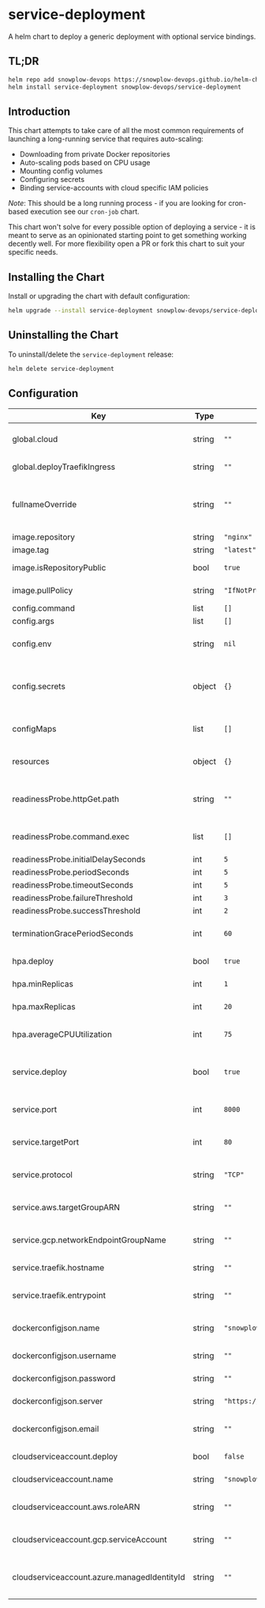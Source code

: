 # service-deployment

A helm chart to deploy a generic deployment with optional service bindings.

## TL;DR

```bash
helm repo add snowplow-devops https://snowplow-devops.github.io/helm-charts
helm install service-deployment snowplow-devops/service-deployment
```

## Introduction

This chart attempts to take care of all the most common requirements of launching a long-running service that requires auto-scaling:

- Downloading from private Docker repositories
- Auto-scaling pods based on CPU usage
- Mounting config volumes
- Configuring secrets
- Binding service-accounts with cloud specific IAM policies

_Note_: This should be a long running process - if you are looking for cron-based execution see our `cron-job` chart.

This chart won't solve for every possible option of deploying a service - it is meant to serve as an opinionated starting point to get something working decently well.  For more flexibility open a PR or fork this chart to suit your specific needs.

## Installing the Chart

Install or upgrading the chart with default configuration:

```bash
helm upgrade --install service-deployment snowplow-devops/service-deployment
```

## Uninstalling the Chart

To uninstall/delete the `service-deployment` release:

```bash
helm delete service-deployment
```

## Configuration

| Key | Type | Default | Description |
|-----|------|---------|-------------|
| global.cloud | string | `""` | Cloud specific bindings (options: aws, gcp, azure) |
| global.deployTraefikIngress | string | `""` | Whether to enable traefik ingress |
| fullnameOverride | string | `""` | Overrides the full-name given to the deployment resources (default: .Release.Name) |
| image.repository | string | `"nginx"` |  |
| image.tag | string | `"latest"` |  |
| image.isRepositoryPublic | bool | `true` | Whether the repository is public |
| image.pullPolicy | string | `"IfNotPresent"` | The image pullPolicy to use |
| config.command | list | `[]` |  |
| config.args | list | `[]` |  |
| config.env | string | `nil` | Map of environment variables to use within the job |
| config.secrets | object | `{}` | Map of secrets that will be exposed as environment variables within the job |
| configMaps | list | `[]` | List of config maps to mount to the deployment |
| resources | object | `{}` | Map of resource constraints for the service |
| readinessProbe.httpGet.path | string | `""` | Path for health checks to be performed to determine readiness |
| readinessProbe.command.exec | list | `[]` | Command/arguments to execute to determine readiness |
| readinessProbe.initialDelaySeconds | int | `5` |  |
| readinessProbe.periodSeconds | int | `5` |  |
| readinessProbe.timeoutSeconds | int | `5` |  |
| readinessProbe.failureThreshold | int | `3` |  |
| readinessProbe.successThreshold | int | `2` |  |
| terminationGracePeriodSeconds | int | `60` | Grace period for termination of the service |
| hpa.deploy | bool | `true` | Whether to deploy HPA rules |
| hpa.minReplicas | int | `1` | Minimum number of pods to deploy |
| hpa.maxReplicas | int | `20` | Maximum number of pods to deploy |
| hpa.averageCPUUtilization | int | `75` | Average CPU utilization before auto-scaling starts |
| service.deploy | bool | `true` | Whether to setup service bindings (note: only NodePort is supported) |
| service.port | int | `8000` | Port to bind and expose the service on |
| service.targetPort | int | `80` | The Target Port that the actual application is being exposed on |
| service.protocol | string | `"TCP"` | Protocol that the service leverages (note: TCP or UDP) |
| service.aws.targetGroupARN | string | `""` | EC2 TargetGroup ARN to bind the service onto |
| service.gcp.networkEndpointGroupName | string | `""` | Name of the Network Endpoint Group to bind onto |
| service.traefik.hostname | string | `""` | Ingress fully qualified domain name |
| service.traefik.entrypoint | string | `""` | Traefik ingress entrypoint (eg: websecure) |
| dockerconfigjson.name | string | `"snowplow-sd-dockerhub"` | Name of the secret to use for the private repository |
| dockerconfigjson.username | string | `""` | Username for the private repository |
| dockerconfigjson.password | string | `""` | Password for the private repository |
| dockerconfigjson.server | string | `"https://index.docker.io/v1/"` | Repository server URL |
| dockerconfigjson.email | string | `""` | Email address for user of the private repository |
| cloudserviceaccount.deploy | bool | `false` | Whether to create a service-account |
| cloudserviceaccount.name | string | `"snowplow-sd-service-account"` | Name of the service-account to create |
| cloudserviceaccount.aws.roleARN | string | `""` | IAM Role ARN to bind to the k8s service account |
| cloudserviceaccount.gcp.serviceAccount | string | `""` | Service Account email to bind to the k8s service account |
| cloudserviceaccount.azure.managedIdentityId | string | `""` | Workload managed identity id to bind to the k8s service account |
